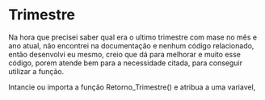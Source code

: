 # Trimestre

Na hora que precisei saber qual era o ultimo trimestre com mase no mês e ano atual, não encontrei na documentação e nenhum código relacionado, então desenvolvi eu mesmo, creio que dá para melhorar e muito esse código, porem atende bem para a necessidade citada, para conseguir utilizar a função.

Intancie ou importa a função Retorno_Trimestre() e atribua a uma variavel, 
